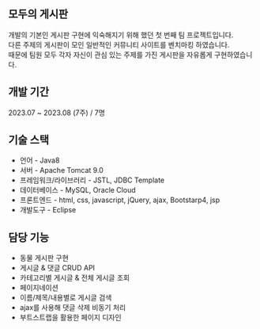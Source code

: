 ## 모두의 게시판

개발의 기본인 게시판 구현에 익숙해지기 위해 했던 첫 번째 팀 프로젝트입니다.<br>
다른 주제의 게시판이 모인 일반적인 커뮤니티 사이트를 벤치마킹 하였습니다.<br>
때문에 팀원 모두 각자 자신이 관심 있는 주제를 가진 게시판을 자유롭게 구현하였습니다.<br>

## 개발 기간

2023.07 ~ 2023.08 (7주) / 7명

## 기술 스택

* 언어 - Java8<br>
* 서버 - Apache Tomcat 9.0<br>
* 프레임워크/라이브러리 - JSTL, JDBC Template<br>
* 데이터베이스 - MySQL, Oracle Cloud<br>
* 프론트엔드 - html, css, javascript, jQuery, ajax, Bootstarp4, jsp<br>
* 개발도구 - Eclipse<br>

## 담당 기능

* 동물 게시판 구현
* 게시글 & 댓글 CRUD API
* 카테고리별 게시글 & 전체 게시글 조회
* 페이지네이션
* 이름/제목/내용별로 게시글 검색
* ajax를 사용해 댓글 삭제 비동기 처리
* 부트스트랩을 활용한 페이지 디자인

